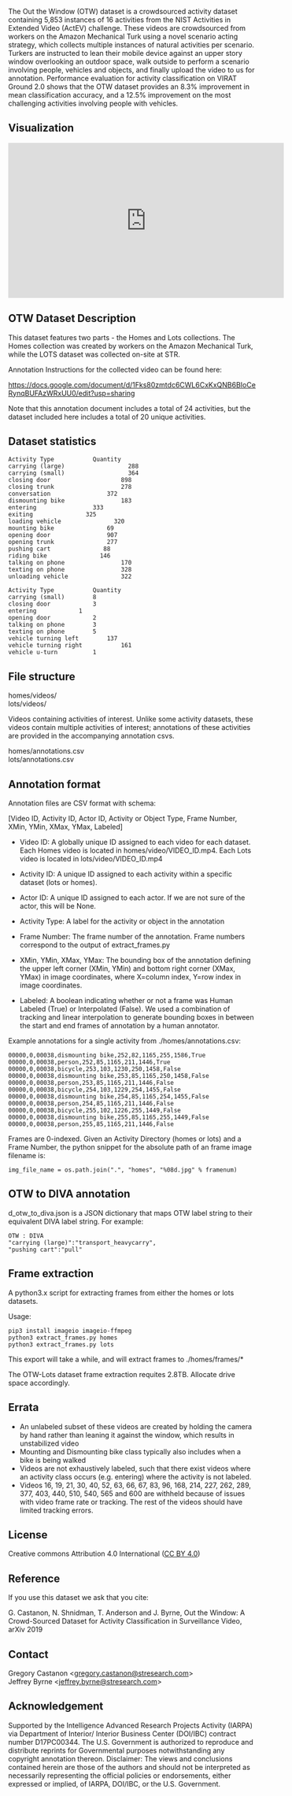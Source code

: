 The Out the Window (OTW) dataset is a crowdsourced activity dataset containing 5,853 instances of 16 activities from the NIST Activities in Extended Video (ActEV) challenge.  These videos are crowdsourced from workers on the Amazon Mechanical Turk using a novel scenario acting strategy, which collects multiple instances of natural activities per scenario.  Turkers are instructed to lean their mobile device against an upper story window overlooking an outdoor space, walk outside to perform a scenario involving people, vehicles and objects, and finally upload the video to us for annotation.  Performance evaluation for activity classification on VIRAT Ground 2.0 shows that the OTW dataset provides an 8.3% improvement in mean classification accuracy, and a 12.5% improvement on the most challenging activities involving people with vehicles. 

## Visualization

<iframe width="560" height="315" src="https://www.youtube.com/embed/MrIN959JuV8" frameborder="0" allow="accelerometer; autoplay; encrypted-media; gyroscope; picture-in-picture" allowfullscreen></iframe>


## OTW Dataset Description

This dataset features two parts - the Homes and Lots collections.  The Homes collection was created by workers on the Amazon Mechanical Turk, while the LOTS dataset was collected on-site at STR.

Annotation Instructions for the collected video can be found here:  

<https://docs.google.com/document/d/1Fks80zmtdc6CWL6CxKxQNB6BIoCeRynqBUFAzWRxUU0/edit?usp=sharing>

Note that this annotation document includes a total of 24 activities, but the dataset included here includes a total of 20 unique activities.

## Dataset statistics

```OTW-Homes:
Activity Type			Quantity
carrying (large)                  288
carrying (small)                  364
closing door                    898
closing trunk                   278
conversation                372
dismounting bike                183
entering                333
exiting               325
loading vehicle               320
mounting bike               69
opening door                907
opening trunk               277
pushing cart               88
riding bike               146
talking on phone                170
texting on phone                328
unloading vehicle               322

```

```OTW-Lots:
Activity Type			Quantity
carrying (small)		8
closing door 			3
entering 			1
opening door			2
talking on phone		3
texting on phone		5
vehicle turning left    	137
vehicle turning right	        161
vehicle u-turn			1
```

## File structure

homes/videos/    
lots/videos/

Videos containing activities of interest.  Unlike some activity datasets, these videos contain multiple activities of interest; annotations of these activities are provided in the accompanying annotation csvs.

homes/annotations.csv    
lots/annotations.csv

## Annotation format

Annotation files are CSV format with schema:

[Video ID, Activity ID, Actor ID, Activity or Object Type, Frame Number, XMin, YMin, XMax, YMax, Labeled]

* Video ID: A globally unique ID assigned to each video for each dataset.   Each Homes video is located in homes/video/VIDEO_ID.mp4. Each Lots video is located in lots/video/VIDEO_ID.mp4

* Activity ID:
A unique ID assigned to each activity within a specific dataset (lots or homes).

* Actor ID: 
A unique ID assigned to each actor.  If we are not sure of the actor, this will be None.  

* Activity Type:
A label for the activity or object in the annotation

* Frame Number:
The frame number of the annotation.  Frame numbers correspond to the output of extract_frames.py

* XMin, YMin, XMax, YMax: 
The bounding box of the annotation defining the upper left corner (XMin, YMin) and bottom right corner (XMax, YMax) in image coordinates, where X=column index, Y=row index in image coordinates.

* Labeled: 
A boolean indicating whether or not a frame was Human Labeled (True) or Interpolated (False).  We used a combination of tracking and linear interpolation to generate bounding boxes in between the start and end frames of annotation by a human annotator.

Example annotations for a single activity from ./homes/annotations.csv:

```
00000,0,00038,dismounting bike,252,82,1165,255,1586,True
00000,0,00038,person,252,85,1165,211,1446,True
00000,0,00038,bicycle,253,103,1230,250,1458,False
00000,0,00038,dismounting bike,253,85,1165,250,1458,False
00000,0,00038,person,253,85,1165,211,1446,False
00000,0,00038,bicycle,254,103,1229,254,1455,False
00000,0,00038,dismounting bike,254,85,1165,254,1455,False
00000,0,00038,person,254,85,1165,211,1446,False
00000,0,00038,bicycle,255,102,1226,255,1449,False
00000,0,00038,dismounting bike,255,85,1165,255,1449,False
00000,0,00038,person,255,85,1165,211,1446,False
```

Frames are 0-indexed.  Given an Activity Directory (homes or lots) and a Frame Number, the python snippet for the absolute path of an frame image filename is:

```
img_file_name = os.path.join(".", "homes", "%08d.jpg" % framenum)
```

## OTW to DIVA annotation

d_otw_to_diva.json is a JSON dictionary that maps OTW label string to their equivalent DIVA label string.  For example:

```
OTW : DIVA
"carrying (large)":"transport_heavycarry",
"pushing cart":"pull"
```

## Frame extraction

A python3.x script for extracting frames from either the homes or lots datasets.

Usage:  

```
pip3 install imageio imageio-ffmpeg
python3 extract_frames.py homes 
python3 extract_frames.py lots
```

This export will take a while, and will extract frames to ./homes/frames/*

The OTW-Lots dataset frame extraction requites 2.8TB.  Allocate drive space accordingly.

## Errata

* An unlabeled subset of these videos are created by holding the camera by hand rather than leaning it against the window, which results in unstabilized video
* Mounting and Dismounting bike class typically also includes when a bike is being walked 
* Videos are not exhaustively labeled, such that there exist videos where an activity class occurs (e.g. entering) where the activity is not labeled.
* Videos 16, 19, 21, 30, 40, 52, 63, 66, 67, 83, 96, 168, 214, 227, 262, 289, 377, 403, 440, 510, 540, 565 and 600 are withheld because of issues with video frame rate or tracking.  The rest of the videos should have limited tracking errors.

## License

Creative commons Attribution 4.0 International ([CC BY 4.0](https://creativecommons.org/licenses/by/4.0/))

## Reference

If you use this dataset we ask that you cite:

G. Castanon, N. Shnidman, T. Anderson and J. Byrne, Out the Window: A Crowd-Sourced Dataset for Activity Classification in Surveillance Video, arXiv 2019

## Contact

Gregory Castanon  <<gregory.castanon@stresearch.com>>    
Jeffrey Byrne <<jeffrey.byrne@stresearch.com>>  

## Acknowledgement 

Supported by the Intelligence Advanced Research Projects Activity (IARPA) via Department of Interior/ Interior Business Center (DOI/IBC) contract number D17PC00344. The U.S. Government is authorized to reproduce and distribute reprints for Governmental purposes notwithstanding any copyright annotation thereon. Disclaimer: The views and conclusions contained herein are those of the authors and should not be interpreted as necessarily representing the official policies or endorsements, either expressed or implied, of IARPA, DOI/IBC, or the U.S. Government.
